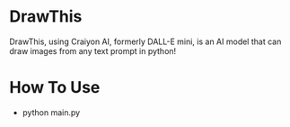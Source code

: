 # DrawThis
DrawThis, using Craiyon AI, formerly DALL-E mini, is an AI model that can draw images from any text prompt in python!

# How To Use

- python main.py
